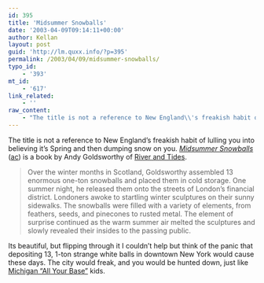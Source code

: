 ```yaml
---
id: 395
title: 'Midsummer Snowballs'
date: '2003-04-09T09:14:11+00:00'
author: Kellan
layout: post
guid: 'http://lm.quxx.info/?p=395'
permalink: /2003/04/09/midsummer-snowballs/
typo_id:
    - '393'
mt_id:
    - '617'
link_related:
    - ''
raw_content:
    - "The title is not a reference to New England\\'s freakish habit of lulling you into believing it\\'s Spring and then dumping snow on you.  <a href=\\\"http://www.abramsbooks.com/books/MidsummerSnowballs.html\\\"><cite>Midsummer Snowballs</cite></a> (<a href=\\\"http://allconsuming.net/item.cgi?isbn=0810906244\\\">ac</a>) is a book by\r\nAndy Goldsworthy of <a href=\\\"http://www.filmforum.com/rivers.html\\\">River and Tides</a>.\r\n<blockquote>\r\nOver the winter months in Scotland, Goldsworthy assembled 13 enormous one-ton snowballs and placed them in cold storage. One summer night, he released them onto the streets of London\\'s financial district. Londoners awoke to startling winter sculptures on their sunny sidewalks. The snowballs were filled with a variety of elements, from feathers, seeds, and pinecones to rusted metal. The element of surprise continued as the warm summer air melted the sculptures and slowly revealed their insides to the passing public.\r\n</blockquote>\r\nIts beautiful, but flipping through it I couldn\\'t help but think of the panic that depositing 13, 1-ton strange white balls in downtown New York would cause these days.  The city would freak, and you would be hunted down, just like <a href=\\\"http://www.sturgisjournal.com/archives/index.inn?loc=detail&doc=/2003/April/03-3319-news1.txt\\\">Michigan \\\"All Your Base\\\"</a> kids."
---
```


The title is not a reference to New England’s freakish habit of lulling you into believing it’s Spring and then dumping snow on you. [<cite>Midsummer Snowballs</cite>](http://www.abramsbooks.com/books/MidsummerSnowballs.html) ([ac](http://allconsuming.net/item.cgi?isbn=0810906244)) is a book by Andy Goldsworthy of [River and Tides](http://www.filmforum.com/rivers.html).

> Over the winter months in Scotland, Goldsworthy assembled 13 enormous one-ton snowballs and placed them in cold storage. One summer night, he released them onto the streets of London’s financial district. Londoners awoke to startling winter sculptures on their sunny sidewalks. The snowballs were filled with a variety of elements, from feathers, seeds, and pinecones to rusted metal. The element of surprise continued as the warm summer air melted the sculptures and slowly revealed their insides to the passing public.

Its beautiful, but flipping through it I couldn’t help but think of the panic that depositing 13, 1-ton strange white balls in downtown New York would cause these days. The city would freak, and you would be hunted down, just like [Michigan “All Your Base”](http://www.sturgisjournal.com/archives/index.inn?loc=detail&doc=/2003/April/03-3319-news1.txt) kids. 